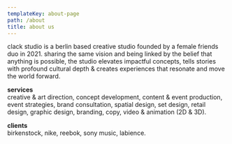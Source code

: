 ```yaml
---
templateKey: about-page
path: /about
title: about us
---
```

clack <crossed> studio </crossed> is a berlin based creative studio founded by a female friends duo in 2021. sharing the same vision and being linked by the belief that anything is possible, the studio elevates impactful concepts, tells stories with profound cultural depth & creates experiences that resonate and move the world forward.

**services**\
creative & art direction, concept development, content & event production, event strategies, brand consultation, spatial design, set design, retail design, graphic design, branding, copy, video & animation (2D & 3D).



**clients**\
birkenstock, nike, reebok, sony music, labience.